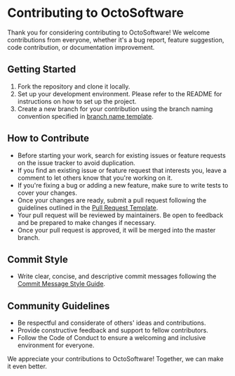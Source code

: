 # Contributing to OctoSoftware

Thank you for considering contributing to OctoSoftware! We welcome contributions from everyone, whether it's a bug report, feature suggestion, code contribution, or documentation improvement.

## Getting Started
1. Fork the repository and clone it locally.
2. Set up your development environment. Please refer to the README for instructions on how to set up the project.
3. Create a new branch for your contribution using the branch naming convention specified in [branch name template](.github/BRANCH_NAME_TEMPLATE.md).

## How to Contribute
- Before starting your work, search for existing issues or feature requests on the issue tracker to avoid duplication.
- If you find an existing issue or feature request that interests you, leave a comment to let others know that you're working on it.
- If you're fixing a bug or adding a new feature, make sure to write tests to cover your changes.
- Once your changes are ready, submit a pull request following the guidelines outlined in the [Pull Request Template](.github/PULL_REQUEST_TEMPLATE.md).
- Your pull request will be reviewed by maintainers. Be open to feedback and be prepared to make changes if necessary.
- Once your pull request is approved, it will be merged into the master branch.

## Commit Style
- Write clear, concise, and descriptive commit messages following the [Commit Message Style Guide](.github/COMMIT_MESSAGE_STYLE.md).

## Community Guidelines
- Be respectful and considerate of others' ideas and contributions.
- Provide constructive feedback and support to fellow contributors.
- Follow the Code of Conduct to ensure a welcoming and inclusive environment for everyone.

We appreciate your contributions to OctoSoftware! Together, we can make it even better.